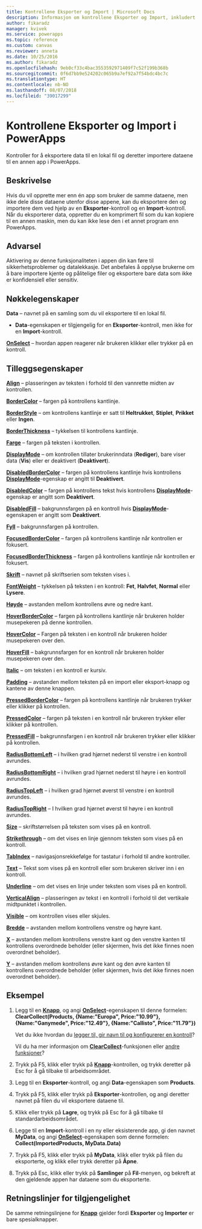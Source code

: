 ```yaml
---
title: Kontrollene Eksporter og Import | Microsoft Docs
description: Informasjon om kontrollene Eksporter og Import, inkludert egenskaper og eksempler
author: fikaradz
manager: kvivek
ms.service: powerapps
ms.topic: reference
ms.custom: canvas
ms.reviewer: anneta
ms.date: 10/25/2016
ms.author: fikaradz
ms.openlocfilehash: 9eb0cf33c4bac3553592971409f7c52f199b368b
ms.sourcegitcommit: 0f6d7bb9e524202c065b9a7ef92a7f54bdc4bc7c
ms.translationtype: HT
ms.contentlocale: nb-NO
ms.lasthandoff: 08/07/2018
ms.locfileid: "39017299"
---
```

# <a name="export-control-and-import-control-in-powerapps"></a>Kontrollene Eksporter og Import i PowerApps
Kontroller for å eksportere data til en lokal fil og deretter importere dataene til en annen app i PowerApps.

## <a name="description"></a>Beskrivelse
Hvis du vil opprette mer enn én app som bruker de samme dataene, men ikke dele disse dataene utenfor disse appene, kan du eksportere den og importere dem ved hjelp av en **Eksporter**-kontroll og en **Import**-kontroll. Når du eksporterer data, oppretter du en komprimert fil som du kan kopiere til en annen maskin, men du kan ikke lese den i et annet program enn PowerApps.

## <a name="warning"></a>Advarsel
Aktivering av denne funksjonaliteten i appen din kan føre til sikkerhetsproblemer og datalekkasje.  Det anbefales å opplyse brukerne om å bare importere kjente og pålitelige filer og eksportere bare data som ikke er konfidensiell eller sensitiv.

## <a name="key-properties"></a>Nøkkelegenskaper
**Data** – navnet på en samling som du vil eksportere til en lokal fil.

* **Data**-egenskapen er tilgjengelig for en **Eksporter**-kontroll, men ikke for en **Import**-kontroll.

**[OnSelect](properties-core.md)** – hvordan appen reagerer når brukeren klikker eller trykker på en kontroll.

## <a name="additional-properties"></a>Tilleggsegenskaper
**[Align](properties-text.md)** – plasseringen av teksten i forhold til den vannrette midten av kontrollen.

**[BorderColor](properties-color-border.md)** – fargen på kontrollens kantlinje.

**[BorderStyle](properties-color-border.md)** – om kontrollens kantlinje er satt til **Heltrukket**, **Stiplet**, **Prikket** eller **Ingen**.

**[BorderThickness](properties-color-border.md)** – tykkelsen til kontrollens kantlinje.

**[Farge](properties-color-border.md)** – fargen på teksten i kontrollen.

**[DisplayMode](properties-core.md)** – om kontrollen tillater brukerinndata (**Rediger**), bare viser data (**Vis**) eller er deaktivert (**Deaktivert**).

**[DisabledBorderColor](properties-color-border.md)** – fargen på kontrollens kantlinje hvis kontrollens **[DisplayMode](properties-core.md)**-egenskap er angitt til **Deaktivert**.

**[DisabledColor](properties-color-border.md)** – fargen på kontrollens tekst hvis kontrollens **[DisplayMode](properties-core.md)**-egenskap er angitt som **Deaktivert**.

**[DisabledFill](properties-color-border.md)** – bakgrunnsfargen på en kontroll hvis **[DisplayMode](properties-core.md)**-egenskapen er angitt som **Deaktivert**.

**[Fyll](properties-color-border.md)** – bakgrunnsfargen på kontrollen.

**[FocusedBorderColor](properties-color-border.md)** – fargen på kontrollens kantlinje når kontrollen er fokusert.

**[FocusedBorderThickness](properties-color-border.md)** – fargen på kontrollens kantlinje når kontrollen er fokusert.

**[Skrift](properties-text.md)** – navnet på skriftserien som teksten vises i.

**[FontWeight](properties-text.md)** – tykkelsen på teksten i en kontroll: **Fet**, **Halvfet**, **Normal** eller **Lysere**.

**[Høyde](properties-size-location.md)** – avstanden mellom kontrollens øvre og nedre kant.

**[HoverBorderColor](properties-color-border.md)** – fargen på kontrollens kantlinje når brukeren holder musepekeren på denne kontrollen.

**[HoverColor](properties-color-border.md)** – Fargen på teksten i en kontroll når brukeren holder musepekeren over den.

**[HoverFill](properties-color-border.md)** – bakgrunnsfargen for en kontroll når brukeren holder musepekeren over den.

**[Italic](properties-text.md)** – om teksten i en kontroll er kursiv.

**[Padding](properties-size-location.md)**  – avstanden mellom teksten på en import eller eksport-knapp og kantene av denne knappen.

**[PressedBorderColor](properties-color-border.md)** – fargen på kontrollens kantlinje når brukeren trykker eller klikker på kontrollen.

**[PressedColor](properties-color-border.md)** – fargen på teksten i en kontroll når brukeren trykker eller klikker på kontrollen.

**[PressedFill](properties-color-border.md)** – bakgrunnsfargen i en kontroll når brukeren trykker eller klikker på kontrollen.

**[RadiusBottomLeft](properties-size-location.md)** – i hvilken grad hjørnet nederst til venstre i en kontroll avrundes.

**[RadiusBottomRight](properties-size-location.md)**  – i hvilken grad hjørnet nederst til høyre i en kontroll avrundes.

**[RadiusTopLeft](properties-size-location.md)** – i hvilken grad hjørnet øverst til venstre i en kontroll avrundes.

**[RadiusTopRight](properties-size-location.md)**  – I hvilken grad hjørnet øverst til høyre i en kontroll avrundes.

**[Size](properties-text.md)** – skriftstørrelsen på teksten som vises på en kontroll.

**[Strikethrough](properties-text.md)** – om det vises en linje gjennom teksten som vises på en kontroll.

**[TabIndex](properties-accessibility.md)** – navigasjonsrekkefølge for tastatur i forhold til andre kontroller.

**[Text](properties-core.md)**  – Tekst som vises på en kontroll eller som brukeren skriver inn i en kontroll.

**[Underline](properties-text.md)** – om det vises en linje under teksten som vises på en kontroll.

**[VerticalAlign](properties-text.md)** – plasseringen av tekst i en kontroll i forhold til det vertikale midtpunktet i kontrollen.

**[Visible](properties-core.md)** – om kontrollen vises eller skjules.

**[Bredde](properties-size-location.md)** – avstanden mellom kontrollens venstre og høyre kant.

**[X](properties-size-location.md)** – avstanden mellom kontrollens venstre kant og den venstre kanten til kontrollens overordnede beholder (eller skjermen, hvis det ikke finnes noen overordnet beholder).

**[Y](properties-size-location.md)** – avstanden mellom kontrollens øvre kant og den øvre kanten til kontrollens overordnede beholder (eller skjermen, hvis det ikke finnes noen overordnet beholder).

## <a name="example"></a>Eksempel
1. Legg til en **[Knapp](control-button.md)**, og angi **[OnSelect](properties-core.md)**-egenskapen til denne formelen:
   <br>**ClearCollect(Products, {Name:"Europa", Price:"10.99"}, {Name:"Ganymede", Price:"12.49"}, {Name:"Callisto", Price:"11.79"})**
   
    Vet du ikke hvordan du [legger til, gir navn til og konfigurerer en kontroll](../add-configure-controls.md)?
   
    Vil du ha mer informasjon om **[ClearCollect](../functions/function-clear-collect-clearcollect.md)**-funksjonen eller [andre funksjoner](../formula-reference.md)?
2. Trykk på F5, klikk eller trykk på **[Knapp](control-button.md)**-kontrollen, og trykk deretter på Esc for å gå tilbake til arbeidsområdet.
3. Legg til en **Eksporter**-kontroll, og angi **Data**-egenskapen som **Products**.
4. Trykk på F5, klikk eller trykk på **Eksporter**-kontrollen, og angi deretter navnet på filen du vil eksportere dataene til.
5. Klikk eller trykk på **Lagre**, og trykk på Esc for å gå tilbake til standardarbeidsområdet.
6. Legge til en **Import**-kontroll i en ny eller eksisterende app, gi den navnet **MyData**, og angi **[OnSelect](properties-core.md)**-egenskapen som denne formelen:<br>
   **Collect(ImportedProducts, MyData.Data)**
7. Trykk på F5, klikk eller trykk på **MyData**, klikk eller trykk på filen du eksporterte, og klikk eller trykk deretter på **Åpne**.
8. Trykk på Esc, klikk eller trykk på **Samlinger** på **Fil**-menyen, og bekreft at den gjeldende appen har dataene som du eksporterte.


## <a name="accessibility-guidelines"></a>Retningslinjer for tilgjengelighet
De samme retningslinjene for **[Knapp](control-button.md)** gjelder fordi **Eksporter** og **Importer** er bare spesialknapper.
